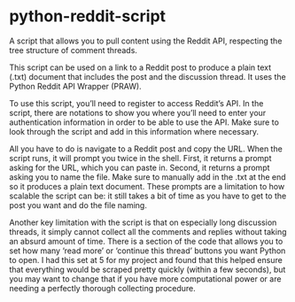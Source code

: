 # python-reddit-script
A script that allows you to pull content using the Reddit API, respecting the tree structure of comment threads.

This script can be used on a link to a Reddit post to produce a plain text (.txt) document that includes the post and the discussion thread. It uses the Python Reddit API Wrapper (PRAW).

To use this script, you’ll need to register to access Reddit’s API. In the script, there are notations to show you where you’ll need to enter your authentication information in order to be able to use the API. Make sure to look through the script and add in this information where necessary.

All you have to do is navigate to a Reddit post and copy the URL. When the script runs, it will prompt you twice in the shell. First, it returns a prompt asking for the URL, which you can paste in. Second, it returns a prompt asking you to name the file. Make sure to manually add in the .txt at the end so it produces a plain text document. These prompts are a limitation to how scalable the script can be: it still takes a bit of time as you have to get to the post you want and do the file naming.

Another key limitation with the script is that on especially long discussion threads, it simply cannot collect all the comments and replies without taking an absurd amount of time. There is a section of the code that allows you to set how many ‘read more’ or ‘continue this thread’ buttons you want Python to open. I had this set at 5 for my project and found that this helped ensure that everything would be scraped pretty quickly (within a few seconds), but you may want to change that if you have more computational power or are needing a perfectly thorough collecting procedure.
